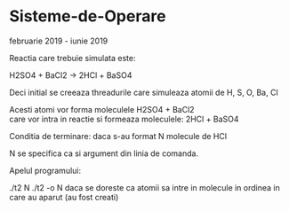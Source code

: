 # Sisteme-de-Operare
februarie 2019 - iunie 2019

Reactia care trebuie simulata este:

H2SO4 + BaCl2 → 2HCl + BaSO4

Deci initial se creeaza threadurile care simuleaza atomii de H, S, O, Ba, Cl

Acesti atomi vor forma moleculele H2SO4 + BaCl2    
care vor intra in reactie si formeaza moleculele: 2HCl + BaSO4

Conditia de terminare: daca s-au format N molecule de HCl

N se specifica ca si argument din linia de comanda.

Apelul programului:

./t2  N 
./t2 -o N     daca se doreste ca atomii sa intre in molecule in ordinea in care au aparut (au fost creati)